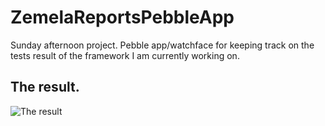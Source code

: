 # ZemelaReportsPebbleApp
Sunday afternoon project. Pebble app/watchface for keeping track on the tests result of the framework I am currently working on.

## The result.
![The result](https://www.screencast.com/t/0uvYWhnThb1x "Watchface")
